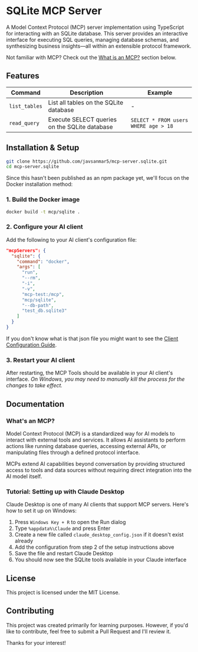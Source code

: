 # SQLite MCP Server

A Model Context Protocol (MCP) server implementation using TypeScript for interacting with an SQLite database. This server provides an interactive interface for executing SQL queries, managing database schemas, and synthesizing business insights—all within an extensible protocol framework.

Not familiar with MCP? Check out the [What is an MCP?](#whats-an-mcp) section below.

## Features

| Command | Description | Example |
|---------|-------------|---------|
| `list_tables` | List all tables on the SQLite database | - |
| `read_query` | Execute SELECT queries on the SQLite database | `SELECT * FROM users WHERE age > 18` |

## Installation & Setup

```bash
git clone https://github.com/javsanmar5/mcp-server.sqlite.git
cd mcp-server.sqlite
```

Since this hasn't been published as an npm package yet, we'll focus on the Docker installation method:

### 1. Build the Docker image

```bash
docker build -t mcp/sqlite .
```

### 2. Configure your AI client

Add the following to your AI client's configuration file:

```json
"mcpServers": {
  "sqlite": {
    "command": "docker",
    "args": [
      "run",
      "--rm",
      "-i",
      "-v",
      "mcp-test:/mcp",
      "mcp/sqlite",
      "--db-path",
      "test_db.sqlite3"
    ]
  }
}
```

If you don't know what is that json file you might want to see the [Client Configuration Guide](#tutorial-setting-up-with-claude-desktop).

### 3. Restart your AI client

After restarting, the MCP Tools should be available in your AI client's interface.
_On Windows, you may need to manually kill the process for the changes to take effect._

## Documentation

### What's an MCP?

Model Context Protocol (MCP) is a standardized way for AI models to interact with external tools and services. It allows AI assistants to perform actions like running database queries, accessing external APIs, or manipulating files through a defined protocol interface.

MCPs extend AI capabilities beyond conversation by providing structured access to tools and data sources without requiring direct integration into the AI model itself.

### Tutorial: Setting up with Claude Desktop

Claude Desktop is one of many AI clients that support MCP servers. Here's how to set it up on Windows:

1. Press `Windows Key + R` to open the Run dialog
2. Type `%appdata%\Claude` and press Enter
3. Create a new file called `claude_desktop_config.json` if it doesn't exist already
4. Add the configuration from step 2 of the setup instructions above
5. Save the file and restart Claude Desktop
6. You should now see the SQLite tools available in your Claude interface

## License

This project is licensed under the MIT License.

## Contributing

This project was created primarily for learning purposes. However, if you'd like to contribute, feel free to submit a Pull Request and I'll review it.

Thanks for your interest!
